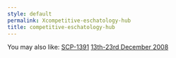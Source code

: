```yaml
---
style: default
permalink: Xcompetitive-eschatology-hub
title: competitive-eschatology-hub
---
```

You may also like:
[SCP-1391](http://scp-wiki.net/scp-1391)
[13th-23rd December 2008](http://scp-wiki.net/13th-23rd-december-2008)